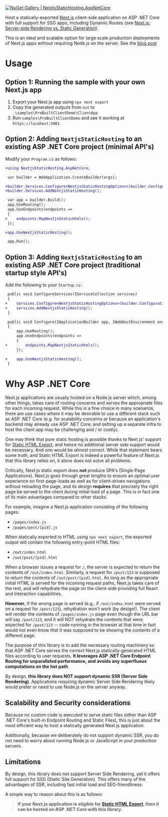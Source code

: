 [![NuGet Gallery | NextjsStaticHosting.AspNetCore](https://img.shields.io/nuget/v/NextjsStaticHosting.AspNetCore?style=plastic)](https://www.nuget.org/packages/NextjsStaticHosting.AspNetCore)

Host a statically-exported [Next.js](https://nextjs.org/) client-side application on ASP .NET Core
with full support for SSG apps, including Dynamic Routes
(see [Next.js: Server-side Rendering vs. Static Generation](https://vercel.com/blog/nextjs-server-side-rendering-vs-static-generation)).

This is an ideal and scalable option for large scale production deployments of Next.js apps without requiring Node.js on the server.
See the [blog post](https://medium.com/@david.nissimoff/next-js-meets-asp-net-core-a-story-of-performance-and-love-at-long-tail-41cf9231b2de)

# Usage

## Option 1: Running the sample with your own Next.js app

1. Export your Next.js app using `npx next export`
2. Copy the generated outputs from `out` to `.\samples\PreBuiltClientDemo\ClientApp`
3. Run `samples\PreBuiltClientDemo` and see it working at `https://locahost:5001`.


## Option 2: Adding `NextjsStaticHosting` to an existing ASP .NET Core project (minimal API's)

Modify your `Program.cs` as follows:

```diff
+using NextjsStaticHosting.AspNetCore;

 var builder = WebApplication.CreateBuilder(args);

+builder.Services.Configure<NextjsStaticHostingOptions>(builder.Configuration.GetSection("NextjsStaticHosting"));
+builder.Services.AddNextjsStaticHosting();

 var app = builder.Build();
 app.UseRouting();
 app.UseEndpoints(endpoints =>
 {
+    endpoints.MapNextjsStaticHtmls();
 });

+app.UseNextjsStaticHosting();

 app.Run();
```


## Option 3: Adding `NextjsStaticHosting` to an existing ASP .NET Core project (traditional startup style API's)

Add the following to your `Startup.cs`:

```diff
 public void ConfigureServices(IServiceCollection services)
 {
+    services.Configure<NextjsStaticHostingOptions>(builder.Configuration.GetSection("NextjsStaticHosting"));
+    services.AddNextjsStaticHosting();
 }

 public void Configure(IApplicationBuilder app, IWebHostEnvironment env)
 {
     app.UseRouting();
     app.UseEndpoints(endpoints =>
     {
+        endpoints.MapNextjsStaticHtmls();
     });

+    app.UseNextjsStaticHosting();
 }
```

# Why ASP .NET Core

Next.js applications are usually hosted on a Node.js server which, among other things, takes care of routing concerns and serves the appropriate files for each incoming request. While this is a fine choice in many scenarios, there are use cases where it may be desirable to use a different stack such as ASP .NET Core (e.g. for scalability concerns or because an application's backend may already use ASP .NET Core, and setting up a separate infra to host the client app may be challenging and / or costly).

One may think that pure static hosting is possible thanks to Next.js' support for [Static HTML Export](https://nextjs.org/docs/advanced-features/static-html-export), and hence no additional server side support would be necessary. And one would be *almost* correct. While that statement bears some truth, and Static HTML Export is indeed a powerful feature of Next.js that this library relies on, it alone does not solve all problems.

Critically, Next.js static export does **not** produce SPA's (Single Page Applications). Next.js goes through great lengths to ensure an optimal user experience on first-page-loads as well as for client-driven navigations without reloading the page, and its design **requires** that precisely the right page be served to the client during initial load of a page. This is in fact one of its main advantages compared to other stacks.

For example, imagine a Next.js application consisting of the following pages:

* `/pages/index.js`
* `/pages/post/[pid].js`

When statically exported to HTML using `npx next export`, the exported output will contain the following entry-point HTML files:

* `/out/index.html`
* `/out/post/[pid].html`

When a browser issues a request for `/`, the server is expected to return the contents of `/out/index.html`. Similarly, a request for `/post/123` is supposed to return the contents of `/out/post/[pid].html`. As long as the appropriate initial HTML is served for the incoming request paths, Next.js takes care of the rest, and will rehydrate the page on the client-side providing full React and interaction capabilities.

**However**, if the wrong page is served (e.g., if `/out/index.html` were served on a request for `/post/123`), rehydration won't work (by design!). The client will render the contents of `/pages/index.js` page even though the URL bar will say `/post/123`, and it will NOT rehydrate the contents that were expected for `/post/123` -- code running in the browser at that time in fact would not even know that it was supposed to be showing the contents of a different page.

The purpose of this library is to add the necessary routing machinery so that ASP .NET Core serves the correct Next.js statically-generated HTML files according to user requests. **It leverages ASP .NET Core Endpoint Routing for unparalleled performance, and avoids any superfluous computations on the hot path**.

By design, **this library does NOT support dynamic SSR (Server Side Rendering)**. Applications requiring dynamic Server Side Rendering likely would prefer or need to use Node.js on the server anyway.


## Scalability and Security considerations

Because no custom code is executed to serve static files (other than ASP .NET Core's built-in Endpoint Routing and Static Files), this is just about the most efficient way to host a statically generated Next.js application.

Additionally, because we deliberately do not support dynamic SSR, you do not need to worry about running Node.js or JavaScript in your production servers.


## Limitations

By design, this library does not support Server Side Rendering, yet it offers full support for SSG (Static Site Generation). This offers many of the advantages of SSR, including fast initial load and SEO-friendliness.

A simple way to reason about this is as follows:

> **If your Next.js application is eligible for [Static HTML Export](https://nextjs.org/docs/advanced-features/static-html-export), then it can be hosted on ASP .NET Core with this library.**

